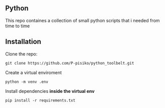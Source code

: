## Python 
This repo containes a collection of small python scripts that i needed from time to time


## Installation
Clone the repo:

```
git clone https://github.com/P-pisiko/python_toolbelt.git
```
Create a virtual enviroment
```
python -m venv .env
```
Install dependencies **inside the virtual env**
```
pip install -r requirements.txt
```
